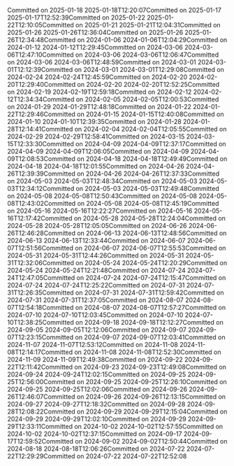 Committed on 2025-01-18 2025-01-18T12:20:07Committed on 2025-01-17 2025-01-17T12:52:39Committed on 2025-01-22 2025-01-22T12:10:05Committed on 2025-01-21 2025-01-21T12:04:31Committed on 2025-01-26 2025-01-26T12:36:04Committed on 2025-01-26 2025-01-26T12:34:48Committed on 2024-01-06 2024-01-06T12:04:29Committed on 2024-01-12 2024-01-12T12:29:45Committed on 2024-03-06 2024-03-06T12:47:10Committed on 2024-03-06 2024-03-06T12:06:47Committed on 2024-03-06 2024-03-06T12:48:59Committed on 2024-03-01 2024-03-01T12:12:39Committed on 2024-03-01 2024-03-01T12:29:08Committed on 2024-02-24 2024-02-24T12:45:59Committed on 2024-02-20 2024-02-20T12:29:40Committed on 2024-02-20 2024-02-20T12:52:25Committed on 2024-02-19 2024-02-19T12:59:18Committed on 2024-02-12 2024-02-12T12:34:34Committed on 2024-02-05 2024-02-05T12:00:53Committed on 2024-01-29 2024-01-29T12:48:18Committed on 2024-01-22 2024-01-22T12:29:46Committed on 2024-01-15 2024-01-15T12:40:08Committed on 2024-01-10 2024-01-10T12:39:35Committed on 2024-01-28 2024-01-28T12:14:41Committed on 2024-02-04 2024-02-04T12:05:55Committed on 2024-02-29 2024-02-29T12:58:41Committed on 2024-03-15 2024-03-15T12:33:30Committed on 2024-04-09 2024-04-09T12:37:17Committed on 2024-04-09 2024-04-09T12:06:05Committed on 2024-04-09 2024-04-09T12:08:53Committed on 2024-04-18 2024-04-18T12:49:49Committed on 2024-04-18 2024-04-18T12:01:55Committed on 2024-04-26 2024-04-26T12:39:39Committed on 2024-04-26 2024-04-26T12:37:33Committed on 2024-05-03 2024-05-03T12:48:34Committed on 2024-05-03 2024-05-03T12:34:12Committed on 2024-05-03 2024-05-03T12:49:48Committed on 2024-05-08 2024-05-08T12:50:43Committed on 2024-05-08 2024-05-08T12:43:02Committed on 2024-05-08 2024-05-08T12:45:19Committed on 2024-05-16 2024-05-16T12:22:27Committed on 2024-05-16 2024-05-16T12:17:42Committed on 2024-05-28 2024-05-28T12:24:04Committed on 2024-05-28 2024-05-28T12:05:05Committed on 2024-06-26 2024-06-26T12:46:28Committed on 2024-06-13 2024-06-13T12:48:56Committed on 2024-06-13 2024-06-13T12:33:44Committed on 2024-06-07 2024-06-07T12:51:56Committed on 2024-06-07 2024-06-07T12:55:53Committed on 2024-05-31 2024-05-31T12:44:26Committed on 2024-05-31 2024-05-31T12:32:06Committed on 2024-05-24 2024-05-24T12:20:29Committed on 2024-05-24 2024-05-24T12:21:48Committed on 2024-07-24 2024-07-24T12:47:05Committed on 2024-07-24 2024-07-24T12:15:47Committed on 2024-07-24 2024-07-24T12:25:22Committed on 2024-07-31 2024-07-31T12:26:35Committed on 2024-07-31 2024-07-31T12:59:42Committed on 2024-07-31 2024-07-31T12:37:05Committed on 2024-08-07 2024-08-07T12:54:18Committed on 2024-08-07 2024-08-07T12:57:27Committed on 2024-07-10 2024-07-10T12:03:45Committed on 2024-07-10 2024-07-10T12:38:25Committed on 2024-09-18 2024-09-18T12:12:27Committed on 2024-09-05 2024-09-05T12:12:06Committed on 2024-09-07 2024-09-07T12:23:15Committed on 2024-09-07 2024-09-07T12:03:41Committed on 2024-11-07 2024-11-07T12:53:12Committed on 2024-11-08 2024-11-08T12:14:17Committed on 2024-11-08 2024-11-08T12:52:30Committed on 2024-11-09 2024-11-09T12:49:38Committed on 2024-09-22 2024-09-22T12:11:42Committed on 2024-09-23 2024-09-23T12:49:08Committed on 2024-09-24 2024-09-24T12:02:15Committed on 2024-09-25 2024-09-25T12:56:00Committed on 2024-09-25 2024-09-25T12:26:10Committed on 2024-09-25 2024-09-25T12:02:06Committed on 2024-09-26 2024-09-26T12:46:07Committed on 2024-09-26 2024-09-26T12:13:15Committed on 2024-09-27 2024-09-27T12:18:32Committed on 2024-09-28 2024-09-28T12:08:22Committed on 2024-09-29 2024-09-29T12:15:04Committed on 2024-09-29 2024-09-29T12:02:10Committed on 2024-09-29 2024-09-29T12:33:11Committed on 2024-10-02 2024-10-02T12:57:55Committed on 2024-10-02 2024-10-02T12:37:15Committed on 2024-09-17 2024-09-17T12:59:52Committed on 2024-09-02 2024-09-02T12:50:44Committed on 2024-08-18 2024-08-18T12:06:26Committed on 2024-07-22 2024-07-22T12:29:29Committed on 2024-07-22 2024-07-22T12:52:08